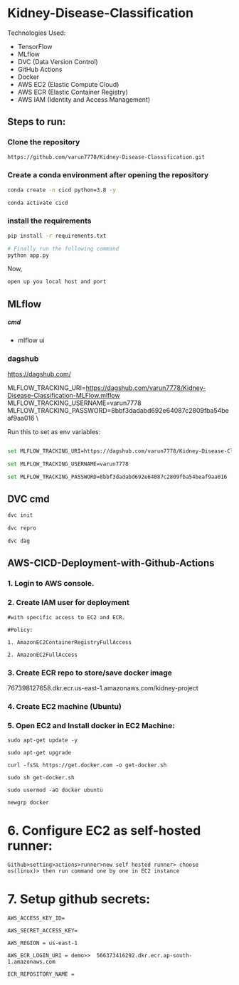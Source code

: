 # Kidney-Disease-Classification
Technologies Used:
- TensorFlow
- MLflow
- DVC (Data Version Control)
- GitHub Actions
- Docker
- AWS EC2 (Elastic Compute Cloud)
- AWS ECR (Elastic Container Registry)
- AWS IAM (Identity and Access Management)

## Steps to run:

### Clone the repository

```bash
https://github.com/varun7778/Kidney-Disease-Classification.git
```
### Create a conda environment after opening the repository

```bash
conda create -n cicd python=3.8 -y
```

```bash
conda activate cicd
```


### install the requirements
```bash
pip install -r requirements.txt
```

```bash
# Finally run the following command
python app.py
```

Now,
```bash
open up you local host and port
```




## MLflow

##### cmd
- mlflow ui

### dagshub
https://dagshub.com/

MLFLOW_TRACKING_URI=https://dagshub.com/varun7778/Kidney-Disease-Classification-MLFlow.mlflow \
MLFLOW_TRACKING_USERNAME=varun7778 \
MLFLOW_TRACKING_PASSWORD=8bbf3dadabd692e64087c2809fba54beaf9aa016 \

Run this to set as env variables:

```bash

set MLFLOW_TRACKING_URI=https://dagshub.com/varun7778/Kidney-Disease-Classification-MLFlow.mlflow

set MLFLOW_TRACKING_USERNAME=varun7778 

set MLFLOW_TRACKING_PASSWORD=8bbf3dadabd692e64087c2809fba54beaf9aa016

```


## DVC cmd
```bash
dvc init
```
```bash
dvc repro
```
```bash
dvc dag
```


## AWS-CICD-Deployment-with-Github-Actions

### 1. Login to AWS console.

### 2. Create IAM user for deployment

	#with specific access to EC2 and ECR.
 
	#Policy:

	1. AmazonEC2ContainerRegistryFullAccess

	2. AmazonEC2FullAccess

	
### 3. Create ECR repo to store/save docker image
767398127658.dkr.ecr.us-east-1.amazonaws.com/kidney-project
	
### 4. Create EC2 machine (Ubuntu) 

### 5. Open EC2 and Install docker in EC2 Machine:
	

	sudo apt-get update -y

	sudo apt-get upgrade

	curl -fsSL https://get.docker.com -o get-docker.sh

	sudo sh get-docker.sh

	sudo usermod -aG docker ubuntu

	newgrp docker
	
# 6. Configure EC2 as self-hosted runner:
    Github>setting>actions>runner>new self hosted runner> choose os(linux)> then run command one by one in EC2 instance


# 7. Setup github secrets:

    AWS_ACCESS_KEY_ID=

    AWS_SECRET_ACCESS_KEY=

    AWS_REGION = us-east-1

    AWS_ECR_LOGIN_URI = demo>>  566373416292.dkr.ecr.ap-south-1.amazonaws.com

    ECR_REPOSITORY_NAME =

